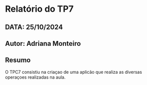 # Relatório do TP7
## DATA: 25/10/2024
## Autor: Adriana Monteiro

## Resumo

O TPC7 consistiu na criaçao de uma aplicão que realiza as diversas operaçoes realizadas na aula.
